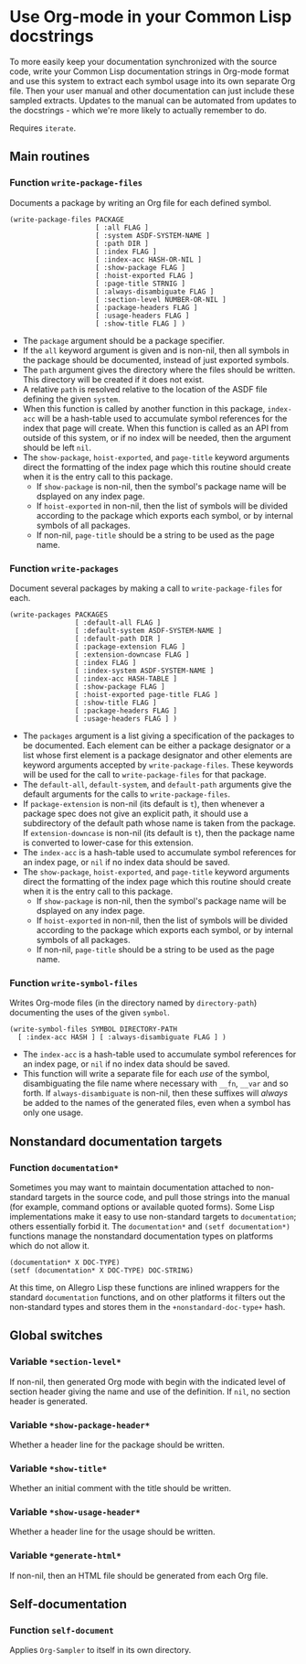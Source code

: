 
# Use Org-mode in your Common Lisp docstrings

To more easily keep your documentation synchronized with the source
code, write your Common Lisp documentation strings in Org-mode format
and use this system to extract each symbol usage into its own separate
Org file. Then your user manual and other documentation can just
include these sampled extracts.  Updates to the manual can be
automated from updates to the docstrings - which we're more likely to
actually remember to do.

Requires `iterate`.

## Main routines

### Function `write-package-files`

Documents a package by writing an Org file for each defined symbol.

    (write-package-files PACKAGE
                         [ :all FLAG ]
                         [ :system ASDF-SYSTEM-NAME ]
                         [ :path DIR ]
                         [ :index FLAG ]
                         [ :index-acc HASH-OR-NIL ]
                         [ :show-package FLAG ]
                         [ :hoist-exported FLAG ]
                         [ :page-title STRNIG ]
                         [ :always-disambiguate FLAG ]
                         [ :section-level NUMBER-OR-NIL ]
                         [ :package-headers FLAG ]
                         [ :usage-headers FLAG ]
                         [ :show-title FLAG ] )

-   The `package` argument should be a package specifier.
-   If the `all` keyword argument is given and is non-nil, then all symbols in
    the package should be documented, instead of just exported symbols.
-   The `path` argument gives the directory where the files should be written.
    This directory will be created if it does not exist.
-   A relative `path` is resolved relative to the location of the ASDF file
    defining the given `system`.
-   When this function is called by another function in this package, `index-acc`
    will be a hash-table used to accumulate symbol references for the index that
    page will create.  When this function is called as an API from outside of this
    system, or if no index will be needed, then the argument should be left `nil`.
-   The `show-package`, `hoist-exported`, and `page-title` keyword arguments
    direct the formatting of the index page which this routine should create when
    it is the entry call to this package.
    -   If `show-package` is non-nil, then the symbol's package name will be
        dsplayed on any index page.
    -   If `hoist-exported` in non-nil, then the list of symbols will be divided
        according to the package which exports each symbol, or by internal symbols
        of all packages.
    -   If non-nil, `page-title` should be a string to be used as the page name.

### Function `write-packages`

Document several packages by making a call to `write-package-files` for each.

    (write-packages PACKAGES
                    [ :default-all FLAG ]
                    [ :default-system ASDF-SYSTEM-NAME ]
                    [ :default-path DIR ]
                    [ :package-extension FLAG ]
                    [ :extension-downcase FLAG ]
                    [ :index FLAG ]
                    [ :index-system ASDF-SYSTEM-NAME ]
                    [ :index-acc HASH-TABLE ]
                    [ :show-package FLAG ]
                    [ :hoist-exported page-title FLAG ]
                    [ :show-title FLAG ]
                    [ :package-headers FLAG ]
                    [ :usage-headers FLAG ] )

-   The `packages` argument is a list giving a specification of the packages to be
    documented.  Each element can be either a package designator or a list whose
    first element is a package designator and other elements are keyword arguments
    accepted by `write-package-files`.  These keywords will be used for the call
    to `write-package-files` for that package.
-   The `default-all`, `default-system`, and `default-path` arguments give the
    default arguments for the calls to `write-package-files`.
-   If `package-extension` is non-nil (its default is `t`), then whenever a
    package spec does not give an explicit path, it should use a subdirectory of
    the default path whose name is taken from the package.  If
    `extension-downcase` is non-nil (its default is `t`), then the package name
    is converted to lower-case for this extension.
-   The `index-acc` is a hash-table used to accumulate symbol references for an
    index page, or `nil` if no index data should be saved.
-   The `show-package`, `hoist-exported`, and `page-title` keyword arguments
    direct the formatting of the index page which this routine should create when
    it is the entry call to this package.
    -   If `show-package` is non-nil, then the symbol's package name will be
        dsplayed on any index page.
    -   If `hoist-exported` in non-nil, then the list of symbols will be divided
        according to the package which exports each symbol, or by internal symbols
        of all packages.
    -   If non-nil, `page-title` should be a string to be used as the page name.

### Function `write-symbol-files`

Writes Org-mode files (in the directory named by `directory-path`) documenting the uses of the given `symbol`.

    (write-symbol-files SYMBOL DIRECTORY-PATH
      [ :index-acc HASH ] [ :always-disambiguate FLAG ] )

-   The `index-acc` is a hash-table used to accumulate symbol references for an index page, or `nil` if no index data should be saved.
-   This function will write a separate file for each *use* of the symbol, disambiguating the file name where necessary with `__fn`, `__var` and so forth.  If `always-disambiguate` is non-nil, then these suffixes will *always* be added to the names of the generated files, even when a symbol has only one usage.

## Nonstandard documentation targets

### Function `documentation*`

Sometimes you may want to maintain documentation attached to
non-standard targets in the source code, and pull those strings into
the manual (for example, command options or available quoted forms).
Some Lisp implementations make it easy to use non-standard targets to
`documentation`; others essentially forbid it.  The `documentation*`
and `(setf documentation*)` functions manage the nonstandard documentation
types on platforms which do not allow it.

    (documentation* X DOC-TYPE)
    (setf (documentation* X DOC-TYPE) DOC-STRING)

At this time, on Allegro Lisp these functions are inlined wrappers for the
standard `documentation` functions, and on other platforms it filters out the
non-standard types and stores them in the `+nonstandard-doc-type+` hash.

## Global switches

### Variable `*section-level*`

If non-nil, then generated Org mode with begin with the indicated level of section header giving the name and use of the definition. If `nil`, no section header is generated.

### Variable `*show-package-header*`

Whether a header line for the package should be written.

### Variable `*show-title*`

Whether an initial comment with the title should be written.

### Variable `*show-usage-header*`

Whether a header line for the usage should be written.

### Variable `*generate-html*`

If non-nil, then an HTML file should be generated from each Org file.

## Self-documentation

### Function `self-document`

Applies `Org-Sampler` to itself in its own directory.
